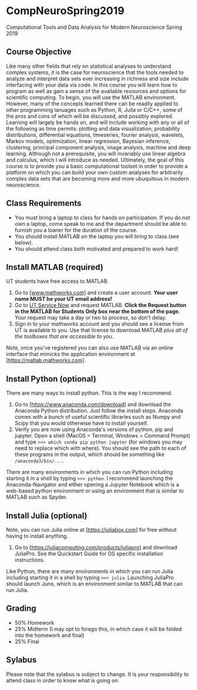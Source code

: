 # CompNeuroSpring2019
Computational Tools and Data Analysis for Modern Neuroscience Spring 2019

## Course Objective
Like many other fields that rely on statistical analyses to understand complex systems, it is the case for neuroscience that the tools needed to analyze and interpret data sets ever increasing in richness and size include interfacing with your data via code. In this course you will learn how to program as well as gain a sense of the available resources and options for scientific computing. To begin, you will use the MATLAB environment. However, many of the concepts learned there can be readily applied to other programming lanuages such as Python, R, Julia or C/C++, some of the pros and cons of which will be discussed, and possibly explored. Learning will largely be hands on, and will include working with any or all of the following as time permits: plotting and data visualization, probability distributions, differential equations, timeseries, fourier analysis, wavelets, Markov models, optimization, linear regression, Bayesian inference, clustering, principal component analysis, image analysis, machine and deep learning. Although not a prerequisite, you will invariably use linear algebra and calculus, which I will introduce as needed. Ultimately, the goal of this course is to provide you a basic computational toolset in order to provide a platform on which you can build your own custom analyses for arbitrarily complex data sets that are becoming more and more ubuquitous in modern neuroscience.

## Class Requirements
* You must bring a laptop to class for hands on participation. If you do not own a laptop, come speak to me and the department should be able to furnish you a loaner for the duration of the course.
* You should install MATLAB on the laptop you will bring to class (see below).
* You should attend class both motivated and prepared to work hard!

## Install MATLAB (required)
UT students have free access to MATLAB.

1. Go to [www.mathworks.com] and create a user account. **Your user name MUST be your UT email address!**
2. Go to [UT Service Now](https://ut.service-now.com/utss/catalogoverview.do?sysparam_citems_id=f9d65c7c4ff9d200f6897bcd0210c77d&sysparam_cat_id=e0d08b13c3330100c8b837659bba8fb4,Information%20Technology&sys_click_name=features&sys_features=1) and request MATLAB. **Click the Request button in the MATLAB for Students Only box near the bottom of the page.** Your request may take a day or two to process, so don't delay.
3. Sign in to your mathworks account and you should see a license from UT is available to you. Use that license to download MATLAB *plus all of the toolboxes that are accessible to you*.

Note, once you've registered you can also use MATLAB via an online interface that mimicks the application environment at [https://matlab.mathworks.com].

## Install Python (optional)
There are many ways to install python. This is the way I recommend.

1. Go to [https://www.anaconda.com/download] and download the Anaconda Python distribution. Just follow the install steps. Anaconda comes with a bunch of useful scientific libraries such as Numpy and Scipy that you would otherwise have to install yourself.
2. Verify you are now using Anaconda's versions of python, pip and jupyter. Open a shell (MacOS = Terminal, Windows = Command Prompt) and type `>>> which conda pip python jupyter` (for windows you may need to replace which with where). You should see the path to each of these programs in the output, which should be something like `/anaconda3/bin/...`.

There are many environments in which you can run Python including starting it in a shell by typing `>>> python`. I recommend launching the Anaconda-Navigator and either opening a Jupyter Notebook which is a web-based python environment or using an environment that is similar to MATLAB such as Spyder.

## Install Julia (optional)
Note, you can run Julia online at [https://juliabox.com] for free without having to install anything.

1. Go to [https://juliacomputing.com/products/juliapro] and download JuliaPro. See the Quickstart Guide for OS specific installation instructions.

Like Python, there are many environments in which you can run Julia including starting it in a shell by typing `>>> julia`. Launching JuliaPro should launch Juno, which is an environment similar to MATLAB that can run Julia. 

## Grading
* 50% Homework
* 25% Midterm (I may opt to forego this, in which case it will be folded into the homework and final)
* 25% Final

## Sylabus
Please note that the sylabus is subject to change. It is your responsibility to attend class in order to know what is going on.
